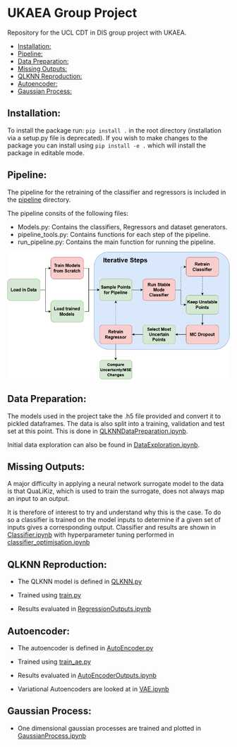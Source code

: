 # UKAEA Group Project
Repository for the UCL CDT in DIS group project with UKAEA.

<!-- omit in toc -->
- [Installation:](#installation) 
- [Pipeline:](#pipeline)
- [Data Preparation:](#data-preparation)
- [Missing Outputs:](#missing-outputs)
- [QLKNN Reproduction:](#qlknn-reproduction)
- [Autoencoder:](#autoencoder)
- [Gaussian Process:](#gaussian-process)

## Installation:
To install the package run: `pip install .` in the root directory (installation via a setup.py file is deprecated). If you wish to make changes to the package you can install using `pip install -e .` which will install the package in editable mode.

## Pipeline:
The pipeline for the retraining of the classifier and regressors is included in the [pipeline](src/pipeline/) directory.

The pipeline consits of the following files:
- Models.py: Contains the classifiers, Regressors and dataset generators.
- pipeline_tools.py: Contains functions for each step of the pipeline.
- run_pipeline.py: Contains the main function for running the pipeline.


![](pipeline.png)

## Data Preparation:
The models used in the project take the .h5 file provided and convert it to pickled dataframes. The data is also split into a training, validation and test set at this point. This is done in [QLKNNDataPreparation.ipynb](src/notebooks/QLKNNDataPreparation.ipynb).

Initial data exploration can also be found in [DataExploration.ipynb](src/notebooks/DataExploration.ipynb).

## Missing Outputs:
A major difficulty in applying a neural network surrogate model to the data is that QuaLiKiz, which is used to train the surrogate, does not always map an input to an output.

It is therefore of interest to try and understand why this is the case. To do so a classifier is trained on the model inputs to determine if a given set of inputs gives a corresponding output. Classifier and results are shown in [Classifier.ipynb](src/notebooks/Classifier.ipynb) with hyperparameter tuning performed in [classifier_optimisation.ipynb](src/notebooks/classifier_optimisation.ipynb)

## QLKNN Reproduction:
- The QLKNN model is defined in [QLKNN.py](src/scripts/QLKNN.py)

- Trained using [train.py](src/scripts/train.py)

- Results evaluated in [RegressionOutputs.ipynb](src/notebooks/RegressionOutputs.ipynb)

## Autoencoder:
- The autoencoder is defined in [AutoEncoder.py](src/scripts/AutoEncoder.py)

- Trained using [train_ae.py](src/scripts/train_ae.py)

- Results evaluated in [AutoEncoderOutputs.ipynb](src/notebooks/AutoEncoderOutputs.ipynb)

- Variational Autoencoders are looked at in [VAE.ipynb](src/notebooks/VAE.ipynb)

## Gaussian Process:
- One dimensional gaussian processes are trained and plotted in [GaussianProcess.ipynb](src/notebooks/GaussianProcess.ipynb)
